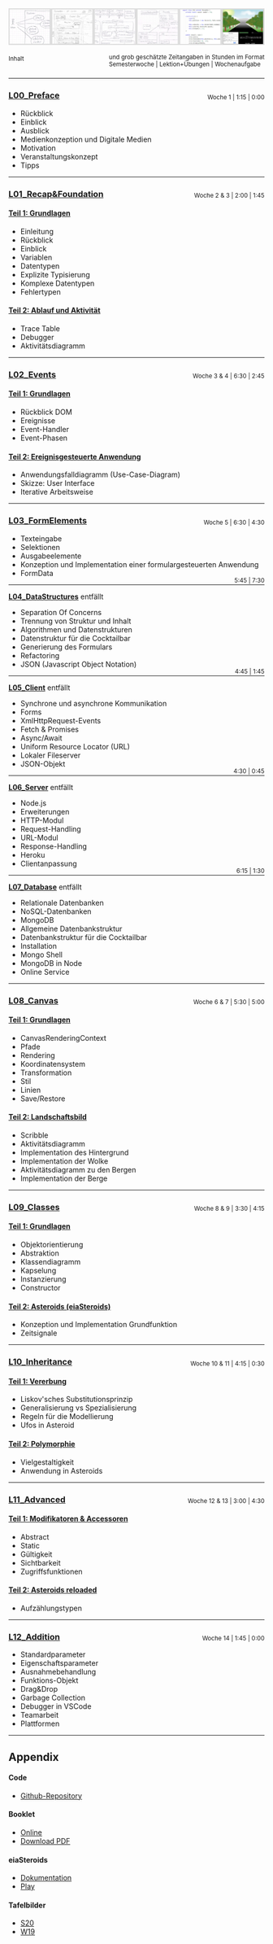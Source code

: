 <img src="X01_Appendix/Img/Banner.png">

<small>Inhalt </small><small style="float: right;">und grob geschätzte Zeitangaben in Stunden im Format<br/> Semesterwoche | Lektion+Übungen | Wochenaufgabe</small>  
&nbsp;
<hr/>

### [L00_Preface](L00_Preface) 
<small style="float: right; position: relative; top: -30px; height: 0px">Woche 1 | 1:15 | 0:00</small>
- Rückblick
- Einblick
- Ausblick
- Medienkonzeption und Digitale Medien
- Motivation
- Veranstaltungskonzept
- Tipps
<hr/>

### [L01_Recap&Foundation](L01_Recap&Foundation) 
<small style="float: right; position: relative; top: -30px; height: 0px">Woche 2 & 3 | 2:00 | 1:45</small>  

#### [Teil 1: Grundlagen](L01_Recap&Foundation#l011-grundlagen)
- Einleitung
- Rückblick
- Einblick
- Variablen
- Datentypen
- Explizite Typisierung
- Komplexe Datentypen
- Fehlertypen  

#### [Teil 2: Ablauf und Aktivität](L01_Recap&Foundation#l012-ablauf-und-aktivität)
- Trace Table
- Debugger
- Aktivitätsdiagramm  
<hr/>

### [L02_Events](L02_Events) 
<small style="float: right; position: relative; top: -30px; height: 0px">Woche 3 & 4 | 6:30 | 2:45</small>  

#### [Teil 1: Grundlagen](L02_Events#l021-grundlagen)
- Rückblick DOM
- Ereignisse
- Event-Handler
- Event-Phasen  

#### [Teil 2: Ereignisgesteuerte Anwendung](L02_Events#l021-ereignisgesteuerte-anwendung)
- Anwendungsfalldiagramm (Use-Case-Diagram)
- Skizze: User Interface 
- Iterative Arbeitsweise   
<hr/>

### [L03_FormElements](L03_FormElements) 
<small style="float: right; position: relative; top: -30px; height: 0px">Woche 5 | 6:30 | 4:30</small>
- Texteingabe
- Selektionen
- Ausgabeelemente
- Konzeption und Implementation einer formulargesteuerten Anwendung  
- FormData
<hr/>

**[L04_DataStructures](L04_DataStructures)** entfällt
<small style="float: right; position: relative; top: -30px; height: 0px">5:45 | 7:30</small>
- Separation Of Concerns
- Trennung von Struktur und Inhalt
- Algorithmen und Datenstrukturen
- Datenstruktur für die Cocktailbar
- Generierung des Formulars
- Refactoring
- JSON (Javascript Object Notation)

<hr/>

**[L05_Client](L05_Client)** entfällt
<small style="float: right; position: relative; top: -30px; height: 0px">4:45 | 1:45</small>
- Synchrone und asynchrone Kommunikation
- Forms
- XmlHttpRequest-Events
- Fetch & Promises
- Async/Await
- Uniform Resource Locator (URL)
- Lokaler Fileserver
- JSON-Objekt

<hr/>

**[L06_Server](L06_Server)** entfällt
<small style="float: right; position: relative; top: -30px; height: 0px">4:30 | 0:45</small>
- Node.js
- Erweiterungen
- HTTP-Modul
- Request-Handling
- URL-Modul
- Response-Handling
- Heroku
- Clientanpassung

<hr/>

**[L07_Database](L07_Database)** entfällt
<small style="float: right; position: relative; top: -30px; height: 0px">6:15 | 1:30</small>
- Relationale Datenbanken
- NoSQL-Datenbanken
- MongoDB
- Allgemeine Datenbankstruktur
- Datenbankstruktur für die Cocktailbar
- Installation
- Mongo Shell
- MongoDB in Node
- Online Service

<hr/>

### [L08_Canvas](L08_Canvas) 
<small style="float: right; position: relative; top: -30px; height: 0px">Woche 6 & 7 | 5:30 | 5:00</small>  

#### [Teil 1: Grundlagen](L08_Canvas#l081-grundlagen)
- CanvasRenderingContext
- Pfade
- Rendering
- Koordinatensystem
- Transformation
- Stil
- Linien
- Save/Restore  

#### [Teil 2: Landschaftsbild](L08_Canvas#l082-landschaftsbild)
- Scribble
- Aktivitätsdiagramm
- Implementation des Hintergrund
- Implementation der Wolke
- Aktivitätsdiagramm zu den Bergen
- Implementation der Berge
<hr/>

### [L09_Classes](L09_Classes) 
<small style="float: right; position: relative; top: -30px; height: 0px">Woche 8 & 9 | 3:30 | 4:15</small>  

#### [Teil 1: Grundlagen](L09_Classes#l091-grundlagen)
- Objektorientierung
- Abstraktion
- Klassendiagramm
- Kapselung
- Instanzierung
- Constructor

#### [Teil 2: Asteroids (eiaSteroids)](L09_Classes#l092-asteroids)
- Konzeption und Implementation Grundfunktion
- Zeitsignale  

<hr/>

### [L10_Inheritance](L10_Inheritance) 
<small style="float: right; position: relative; top: -30px; height: 0px">Woche 10 & 11 | 4:15 | 0:30</small>  

#### [Teil 1: Vererbung](L10_Inheritance#l101-vererbung)
- Liskov'sches Substitutionsprinzip
- Generalisierung vs Spezialisierung
- Regeln für die Modellierung  
- Ufos in Asteroid

#### [Teil 2: Polymorphie](L10_Inheritance#l092-polymorphie)
- Vielgestaltigkeit
- Anwendung in Asteroids

<hr/>

### [L11_Advanced](L11_Advanced) 
<small style="float: right; position: relative; top: -30px; height: 0px">Woche 12 & 13 | 3:00 | 4:30</small>  

#### [Teil 1: Modifikatoren & Accessoren](L11_Advanced#l101-modifikatoren-&-accessoren)
- Abstract
- Static
- Gültigkeit
- Sichtbarkeit
- Zugriffsfunktionen  

#### [Teil 2: Asteroids reloaded](L11_Advanced#l102-asteroids-reloaded)
- Aufzählungstypen

<hr/>

### [L12_Addition](L12_Addition) 
<small style="float: right; position: relative; top: -30px; height: 0px">Woche 14 | 1:45 | 0:00</small>
- Standardparameter
- Eigenschaftsparameter
- Ausnahmebehandlung
- Funktions-Objekt
- Drag&Drop
- Garbage Collection
- Debugger in VSCode
- Teamarbeit
- Plattformen

<hr/>  

## Appendix
#### Code
- [Github-Repository](https://github.com/JirkaDellOro/EIA2-Inverted/tree/master/X00_Code)  

#### Booklet
- [Online](X01_Appendix)
- [Download PDF](https://jirkadelloro.github.io/EIA2-Inverted/X01_Appendix/EIA2-Inverted_Booklet.pdf)  

#### eiaSteroids
- [Dokumentation](X01_Appendix/eiaSteroids)
- [Play](https://jirkadelloro.github.io/EIA2-Inverted/X01_Appendix/eiaSteroids/eiaSteroids.html)

#### Tafelbilder
- [S20](https://github.com/JirkaDellOro/EIA2-Inverted/tree/master/X02_Notes/S20)
- [W19](https://github.com/JirkaDellOro/EIA2-Inverted/tree/master/X02_Notes/W19) 
